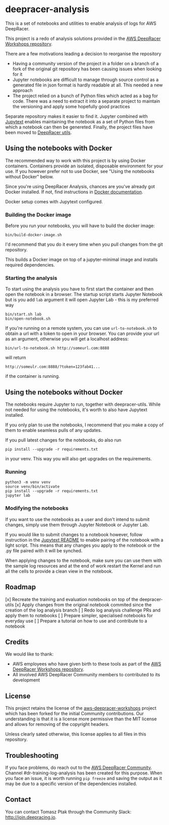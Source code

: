 # deepracer-analysis

This is a set of notebooks and utilities to enable analysis of logs for AWS DeepRacer.

This project is a redo of analysis solutions provided in the
[AWS DeepRacer Workshops repository](https://github.com/aws-samples/aws-deepracer-workshops).

There are a few motivations leading a decision to reorganise the repository
* Having a community version of the project in a folder on a branch of a fork
of the original git repository has been causing issues when looking for it
* Jupyter notebooks are difficult to manage through source control as a generated file in
json format is hardly readable at all. This needed a new approach
* The project relied on a bunch of Python files which acted as a bag for code. There was
a need to extract it into a separate project to maintain the versioning and apply some
hopefully good practices

Separate repository makes it easier to find it. Jupyter combined with
[Jupytext](https://github.com/mwouts/jupytext) enables maintaining the notebook as
a set of Python files from which a notebook can then be genereted.
Finally, the project files have been moved to
[DeepRacer utils](https://github.com/aws-deepracer-community/deepracer-utils).

## Using the notebooks with Docker

The recommended way to work with this project is by using Docker containers. Containers
provide an isolated, disposable environment for your use. If you however prefer not to use
Docker, see "Using the notebooks without Docker" below.

Since you're using DeepRacer Analysis, chances are you've already got Docker installed.
If not, find instructions in [Docker documentation](https://docs.docker.com/install/).

Docker setup comes with Jupytext configured.

### Building the Docker image

Before you run your notebooks, you will have to build the docker image:
```
bin/build-docker-image.sh
```
I'd recommend that you do it every time when you pull changes from the git repository.

This builds a Docker image on top of a jupyter-minimal image and installs required dependencies.

### Starting the analysis

To start using the analysis you have to first start the container and then open the notebook
in a browser. The startup script starts Jupyter Notebook but is you add `lab` argument
it will open Jupyter Lab - this is my preferred way
```
bin/start.sh lab
bin/open-notebook.sh
```
If you're running on a remote system, you can use `url-to-notebook.sh` to obtain a url with
a token to open in your browser. You can provide your url as an argument, otherwise you will
get a localhost address:
```
bin/url-to-notebook.sh http://someurl.com:8888
```
will return
```
http://someulr.com:8888/?token=123fab41...
```
if the container is running.

## Using the notebooks without Docker

The notebooks require Jupyter to run, together with deepracer-utils. While not needed
for using the notebooks, it's worth to also have Jupytext installed.

If you only plan to use the notebooks, I recommend that you make a copy of them to enable
seamless pulls of any updates.

If you pull latest changes for the notebooks, do also run
```
pip install --upgrade -r requirements.txt
```
in your venv. This way you will also get upgrades on the requirements.

### Running
```
python3 -m venv venv
source venv/bin/activate
pip install --upgrade -r requirements.txt
jupyter lab
```

### Modifying the notebooks
If you want to use the notebooks as a user and don't intend to submit changes,
simply use them through Jupyter Notebook or Jupyter Lab.

If you would like to submit changes to a notebook however, follow instruction in the
[Jupytext README](https://github.com/mwouts/jupytext) to enable pairing of the notebook
with a light script. This means that any changes you apply to the notebook or the .py
file paired with it will be synched.

When applying changes to the notebook, make sure you can use them with the sample log
resources and at the end of work restart the Kernel and run all the cells to provide
a clean view in the notebook.

## Roadmap
[x] Recreate the training and evaluation notebooks on top of the deepracer-utils
[x] Apply changes from the original notebook commited since the creation of the log analysis branch
[ ] Redo log analysis challenge PRs and apply them to notebooks
[ ] Prepare simpler, specialised notebooks for everyday use
[ ] Prepare a tutorial on how to use and contribute to a notebook

## Credits
We would like to thank:
* AWS employees who have given birth to these tools as part of the
[AWS DeepRacer Workshops repository](https://github.com/aws-samples/aws-deepracer-workshops).
* All involved AWS DeepRacer Community members to contributed to its development

## License
This project retains the license of the 
[aws-deepracer-workshops](https://github.com/aws-samples/aws-deepracer-workshops)
project which has been forked for the initial Community contributions.
Our understanding is that it is a license more permissive than the MIT license
and allows for removing of the copyright headers.

Unless clearly sated otherwise, this license applies to all files in this repository.

## Troubleshooting

If you face problems, do reach out to the [AWS DeepRacer Community](http://join.deepracing.io).
Channel #dr-training-log-analysis has been created for this purpose.
When you face an issue, it is worth running `pip freeze` and saving the output as it may be
due to a specific version of the dependencies installed.

## Contact
You can contact Tomasz Ptak through the Community Slack: http://join.deepracing.io.

